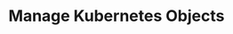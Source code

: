 ---
title: "Manage Kubernetes Objects"
description: Declarative and imperative paradigms for interacting with the Kubernetes API.
weight: 50
---